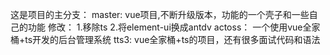 这是项目的主分支：
master:
    vue项目,不断升级版本，功能的一个壳子和一些自己的功能
    修改： 1.移除ts  2.将element-ui换成antdv
actoss：
    一个使用vue全家桶+ts开发的后台管理系统
tts3:
    vue全家桶+ts的项目，还有很多面试代码和语法
